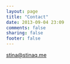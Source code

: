 ```yaml
---
layout: page
title: "Contact"
date: 2013-09-04 23:09
comments: false
sharing: false
footer: false
---
```


stina@stinaq.me